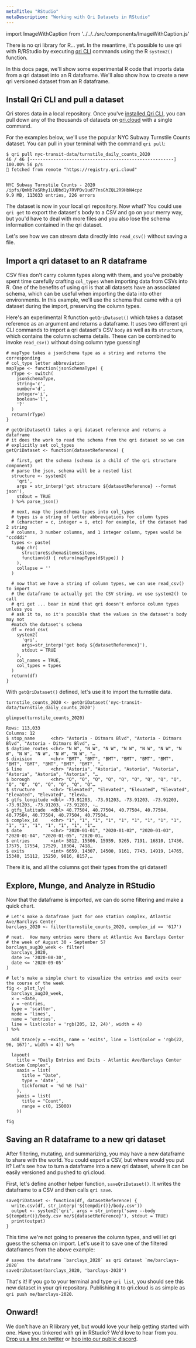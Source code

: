 ```yaml
---
metaTitle: "RStudio"
metaDescription: "Working with Qri Datasets in RStudio"
---
```


import ImageWithCaption from '../../../src/components/ImageWithCaption.js'


There is no qri library for R... yet.  In the meantime, it's possible to use qri with R/RStudio by executing [qri CLI](https://qri.io/docs/reference/cli_commands) commands using the R `system2()` function.

In this docs page, we'll show some experimental R code that imports data from a qri dataset into an R dataframe.  We'll also show how to create a new qri versioned dataset from an R dataframe.

## Install Qri CLI and pull a dataset

Qri stores data in a local repository.  Once you've [installed Qri CLI](https://qri.io/docs/reference/installing-qri-cli), you can pull down any of the thousands of datasets on [qri.cloud](https://qri.cloud) with a single command.

For the examples below, we'll use the popular NYC Subway Turnstile Counts dataset.  You can pull in your terminal with the command `qri pull`:

```{shell}
$ qri pull nyc-transit-data/turnstile_daily_counts_2020
46 / 46 [-------------------------------------------------------] 100.00% 56 p/s
🗼 fetched from remote "https://registry.qri.cloud"


NYC Subway Turnstile Counts - 2020
/ipfs/QmNb7aSRhy1LUDbd1y7RVPDv1ud77nsGhZQL2R9HbN4cpz
9.9 MB, 113033 entries, 226 errors

```

The dataset is now in your local qri repository.  Now what?  You could use `qri get` to export the dataset's body to a CSV and go on your merry way, but you'd have to deal with more files and you also lose the schema information contained in the qri dataset.

Let's see how we can stream data directly into `read_csv()` without saving a file.

## Import a qri dataset to an R dataframe

CSV files don't carry column types along with them, and you've probably spent time carefully crafting `col_types` when importing data from CSVs into R.  One of the benefits of using qri is that all datasets have an associated schema, which can be useful when importing the data into other environments.  In this example, we'll use the schema that came with a qri dataset during the import, preserving the column types.

Here's an experimental R function `getQriDataset()` which takes a dataset reference as an argument and returns a dataframe.  It uses two different qri CLI commands to import a qri dataset's CSV `body` as well as its `structure`, which contains the column schema details.  These can be combined to invoke `read_csv()` without doing column type guessing!

```{r}
# mapType takes a jsonSchema type as a string and returns the corresponding
# col_type letter abbreviation
mapType <- function(jsonSchemaType) {
  rType <- switch(
    jsonSchemaType,
    string='c',
    number='d',
    integer='i',
    boolean='l',
    '?'
  )
  return(rType)
}

# getQriDataset() takes a qri dataset reference and returns a dataframe
# it does the work to read the schema from the qri dataset so we can
# explicitly set col_types
getQriDataset <- function(datasetReference) {

  # first, get the schema (schema is a child of the qri structure component)
  # parse the json, schema will be a nested list
  structure <- system2(
    'qri',
    args = str_interp('get structure ${datasetReference} --format json'),
    stdout = TRUE
  ) %>% parse_json()

  # next, map the jsonSchema types into col_types
  # types is a string of letter abbreviations for column types
  # (character = c, integer = i, etc) for example, if the dataset had 2 string
  # columns, 3 number columns, and 1 integer column, types would be "ccdddi"
  types <- paste(
    map_chr(
      structure$schema$items$items,
      function(d) { return(mapType(d$type)) }
    ),
    collapse = ''
  )

  # now that we have a string of column types, we can use read_csv() to import
  # the dataframe to actually get the CSV string, we use system2() to call
  # qri get ... bear in mind that qri doesn't enforce column types unless you
  # ask it to, so it's possible that the values in the dataset's body may not
  #match the dataset's schema
  df = read_csv(
    system2(
      'qri',
      args=str_interp('get body ${datasetReference}'),
      stdout = TRUE
    ),
    col_names = TRUE,
    col_types = types
  )
  return(df)
}
```

With `getQriDataset()` defined, let's use it to import the turnstile data.

```{r}
turnstile_counts_2020 <- getQriDataset('nyc-transit-data/turnstile_daily_counts_2020')

glimpse(turnstile_counts_2020)

Rows: 113,033
Columns: 12
$ stop_name      <chr> "Astoria - Ditmars Blvd", "Astoria - Ditmars Blvd", "Astoria - Ditmars Blvd", …
$ daytime_routes <chr> "N W", "N W", "N W", "N W", "N W", "N W", "N W", "N W", "N W", "N W", "N W", "…
$ division       <chr> "BMT", "BMT", "BMT", "BMT", "BMT", "BMT", "BMT", "BMT", "BMT", "BMT", "BMT", "…
$ line           <chr> "Astoria", "Astoria", "Astoria", "Astoria", "Astoria", "Astoria", "Astoria", "…
$ borough        <chr> "Q", "Q", "Q", "Q", "Q", "Q", "Q", "Q", "Q", "Q", "Q", "Q", "Q", "Q", "Q", "Q"…
$ structure      <chr> "Elevated", "Elevated", "Elevated", "Elevated", "Elevated", "Elevated", "Eleva…
$ gtfs_longitude <dbl> -73.91203, -73.91203, -73.91203, -73.91203, -73.91203, -73.91203, -73.91203, -…
$ gtfs_latitude  <dbl> 40.77504, 40.77504, 40.77504, 40.77504, 40.77504, 40.77504, 40.77504, 40.77504…
$ complex_id     <chr> "1", "1", "1", "1", "1", "1", "1", "1", "1", "1", "1", "1", "1", "1", "1", "1"…
$ date           <chr> "2020-01-01", "2020-01-02", "2020-01-03", "2020-01-04", "2020-01-05", "2020-01…
$ entries        <int> 5812, 15506, 15959, 9265, 7191, 16810, 17436, 17575, 17554, 17529, 10304, 7418…
$ exits          <int> 6659, 14307, 14500, 9161, 7743, 14919, 14765, 15340, 15112, 15250, 9816, 8157,…
```

There it is, and all the columns got their types from the qri dataset!

## Explore, Munge, and Analyze in RStudio

Now that the dataframe is imported, we can do some filtering and make a quick chart.

```{r}
# Let's make a dataframe just for one station complex, Atlantic Ave/Barclays Center
barclays_2020 <- filter(turnstile_counts_2020, complex_id == '617')

# neat.  How many entries were there at Atlantic Ave Barclays Center
# the week of August 30 - September 5?
barclays_aug30_week <- filter(
  barclays_2020,
  date >= '2020-08-30',
  date <= '2020-09-05'
)

# let's make a simple chart to visualize the entries and exits over the course of the week
fig <- plot_ly(
  barclays_aug30_week,
  x = ~date,
  y = ~entries,
  type = 'scatter',
  mode = 'lines',
  name = 'entries',
  line = list(color = 'rgb(205, 12, 24)', width = 4)
) %>%

  add_trace(y = ~exits, name = 'exits', line = list(color = 'rgb(22, 96, 167)', width = 4)) %>%

  layout(
    title = "Daily Entries and Exits - Atlantic Ave/Barclays Center Station Complex",
    xaxis = list(
      title = "Date",
      type = 'date',
      tickformat = '%d %B (%a)'
    ),
    yaxis = list(
      title = "Count",
      range = c(0, 15000)
    ))

fig

```

<ImageWithCaption
  src='/img/docs/integrating-qri/rplot.png'
  caption="A simple plotly chart"
/>


## Saving an R dataframe to a new qri dataset

After filtering, mutating, and summarizing, you may have a new dataframe to share with the world.  You could export a CSV, but where would you put it? Let's see how to turn a dataframe into a new qri dataset, where it can be easily versioned and pushed to qri.cloud.

First, let's define another helper function, `saveQriDataset()`.  It writes the dataframe to a CSV and then calls `qri save`.

```{r}
saveQriDataset <- function(df, datasetReference) {
  write.csv(df, str_interp('${tempdir()}/body.csv'))
  output <- system2('qri', args = str_interp('save --body ${tempdir()}/body.csv me/${datasetReference}'), stdout = TRUE)
  print(output)
}
```

This time we're not going to preserve the column types, and will let qri guess the schema on import.  Let's use it to save one of the filtered dataframes from the above example:

```{r}
# saves the dataframe `barclays_2020` as qri dataset `me/barclays-2020`
saveQriDataset(barclays_2020, 'barclays-2020')
```

That's it!  If you go to your terminal and type `qri list`, you should see this new dataset in your qri repository.  Publishing it to qri.cloud is as simple as `qri push me/barclays-2020`.


## Onward!

We don't have an R library yet, but would love your help getting started with one.  Have you tinkered with qri in RStudio?  We'd love to hear from you.  [Drop us a line on twitter](https://twitter.com/qri_io) or [hop into our public discord](https://discordapp.com/invite/thkJHKj).

